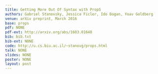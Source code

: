 ```yaml
---
title: Getting More Out Of Syntax with PropS 
authors: Gabriel Stanovsky, Jessica Ficler, Ido Dagan, Yoav Goldberg
venue: arXiv preprint, March 2016
base: props
pdf: NONE
pdf-ext: http://arxiv.org/abs/1603.01648
bib: bib.txt
bib-ext: NONE
code: http://u.cs.biu.ac.il/~stanovg/props.html
talk: NONE
slides: NONE
poster: NONE
layout: post
---
```

